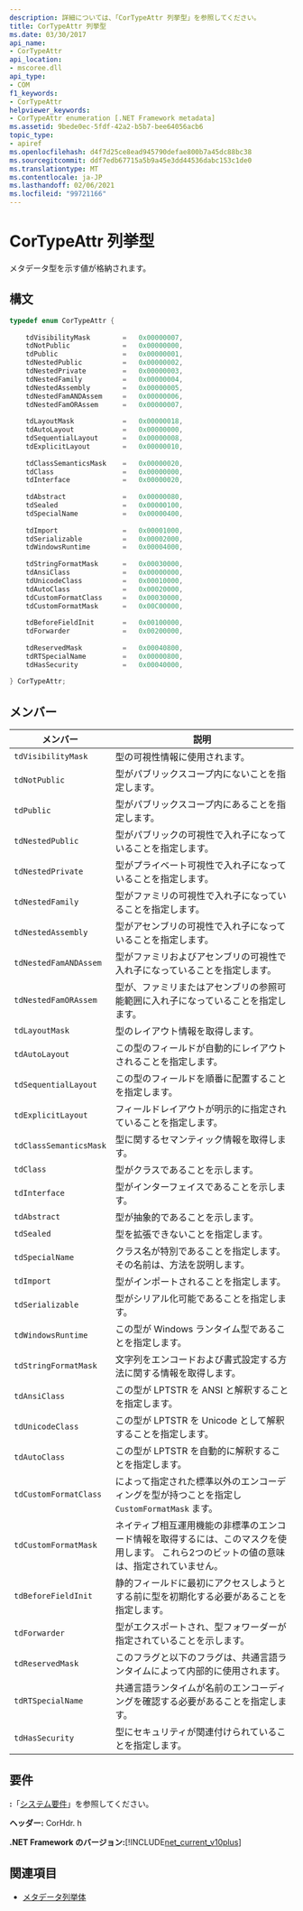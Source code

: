 ```yaml
---
description: 詳細については、「CorTypeAttr 列挙型」を参照してください。
title: CorTypeAttr 列挙型
ms.date: 03/30/2017
api_name:
- CorTypeAttr
api_location:
- mscoree.dll
api_type:
- COM
f1_keywords:
- CorTypeAttr
helpviewer_keywords:
- CorTypeAttr enumeration [.NET Framework metadata]
ms.assetid: 9bede0ec-5fdf-42a2-b5b7-bee64056acb6
topic_type:
- apiref
ms.openlocfilehash: d4f7d25ce8ead945790defae800b7a45dc88bc38
ms.sourcegitcommit: ddf7edb67715a5b9a45e3dd44536dabc153c1de0
ms.translationtype: MT
ms.contentlocale: ja-JP
ms.lasthandoff: 02/06/2021
ms.locfileid: "99721166"
---
```

# <a name="cortypeattr-enumeration"></a>CorTypeAttr 列挙型

メタデータ型を示す値が格納されます。  
  
## <a name="syntax"></a>構文  
  
```cpp  
typedef enum CorTypeAttr {  
  
    tdVisibilityMask        =   0x00000007,  
    tdNotPublic             =   0x00000000,  
    tdPublic                =   0x00000001,  
    tdNestedPublic          =   0x00000002,  
    tdNestedPrivate         =   0x00000003,  
    tdNestedFamily          =   0x00000004,  
    tdNestedAssembly        =   0x00000005,  
    tdNestedFamANDAssem     =   0x00000006,  
    tdNestedFamORAssem      =   0x00000007,  
  
    tdLayoutMask            =   0x00000018,  
    tdAutoLayout            =   0x00000000,  
    tdSequentialLayout      =   0x00000008,  
    tdExplicitLayout        =   0x00000010,  
  
    tdClassSemanticsMask    =   0x00000020,  
    tdClass                 =   0x00000000,  
    tdInterface             =   0x00000020,  
  
    tdAbstract              =   0x00000080,  
    tdSealed                =   0x00000100,  
    tdSpecialName           =   0x00000400,  
  
    tdImport                =   0x00001000,  
    tdSerializable          =   0x00002000,  
    tdWindowsRuntime        =   0x00004000,  
  
    tdStringFormatMask      =   0x00030000,  
    tdAnsiClass             =   0x00000000,  
    tdUnicodeClass          =   0x00010000,  
    tdAutoClass             =   0x00020000,  
    tdCustomFormatClass     =   0x00030000,  
    tdCustomFormatMask      =   0x00C00000,  
  
    tdBeforeFieldInit       =   0x00100000,  
    tdForwarder             =   0x00200000,  
  
    tdReservedMask          =   0x00040800,  
    tdRTSpecialName         =   0x00000800,  
    tdHasSecurity           =   0x00040000,  
  
} CorTypeAttr;  
```  
  
## <a name="members"></a>メンバー  
  
|メンバー|説明|  
|------------|-----------------|  
|`tdVisibilityMask`|型の可視性情報に使用されます。|  
|`tdNotPublic`|型がパブリックスコープ内にないことを指定します。|  
|`tdPublic`|型がパブリックスコープ内にあることを指定します。|  
|`tdNestedPublic`|型がパブリックの可視性で入れ子になっていることを指定します。|  
|`tdNestedPrivate`|型がプライベート可視性で入れ子になっていることを指定します。|  
|`tdNestedFamily`|型がファミリの可視性で入れ子になっていることを指定します。|  
|`tdNestedAssembly`|型がアセンブリの可視性で入れ子になっていることを指定します。|  
|`tdNestedFamANDAssem`|型がファミリおよびアセンブリの可視性で入れ子になっていることを指定します。|  
|`tdNestedFamORAssem`|型が、ファミリまたはアセンブリの参照可能範囲に入れ子になっていることを指定します。|  
|`tdLayoutMask`|型のレイアウト情報を取得します。|  
|`tdAutoLayout`|この型のフィールドが自動的にレイアウトされることを指定します。|  
|`tdSequentialLayout`|この型のフィールドを順番に配置することを指定します。|  
|`tdExplicitLayout`|フィールドレイアウトが明示的に指定されていることを指定します。|  
|`tdClassSemanticsMask`|型に関するセマンティック情報を取得します。|  
|`tdClass`|型がクラスであることを示します。|  
|`tdInterface`|型がインターフェイスであることを示します。|  
|`tdAbstract`|型が抽象的であることを示します。|  
|`tdSealed`|型を拡張できないことを指定します。|  
|`tdSpecialName`|クラス名が特別であることを指定します。 その名前は、方法を説明します。|  
|`tdImport`|型がインポートされることを指定します。|  
|`tdSerializable`|型がシリアル化可能であることを指定します。|  
|`tdWindowsRuntime`|この型が Windows ランタイム型であることを指定します。|  
|`tdStringFormatMask`|文字列をエンコードおよび書式設定する方法に関する情報を取得します。|  
|`tdAnsiClass`|この型が LPTSTR を ANSI と解釈することを指定します。|  
|`tdUnicodeClass`|この型が LPTSTR を Unicode として解釈することを指定します。|  
|`tdAutoClass`|この型が LPTSTR を自動的に解釈することを指定します。|  
|`tdCustomFormatClass`|によって指定された標準以外のエンコーディングを型が持つことを指定し `CustomFormatMask` ます。|  
|`tdCustomFormatMask`|ネイティブ相互運用機能の非標準のエンコード情報を取得するには、このマスクを使用します。 これら2つのビットの値の意味は、指定されていません。|  
|`tdBeforeFieldInit`|静的フィールドに最初にアクセスしようとする前に型を初期化する必要があることを指定します。|  
|`tdForwarder`|型がエクスポートされ、型フォワーダーが指定されていることを示します。|  
|`tdReservedMask`|このフラグと以下のフラグは、共通言語ランタイムによって内部的に使用されます。|  
|`tdRTSpecialName`|共通言語ランタイムが名前のエンコーディングを確認する必要があることを指定します。|  
|`tdHasSecurity`|型にセキュリティが関連付けられていることを指定します。|  
  
## <a name="requirements"></a>要件  

 **:**「[システム要件](../../get-started/system-requirements.md)」を参照してください。  
  
 **ヘッダー:** CorHdr. h  
  
 **.NET Framework のバージョン:**[!INCLUDE[net_current_v10plus](../../../../includes/net-current-v10plus-md.md)]  
  
## <a name="see-also"></a>関連項目

- [メタデータ列挙体](metadata-enumerations.md)
